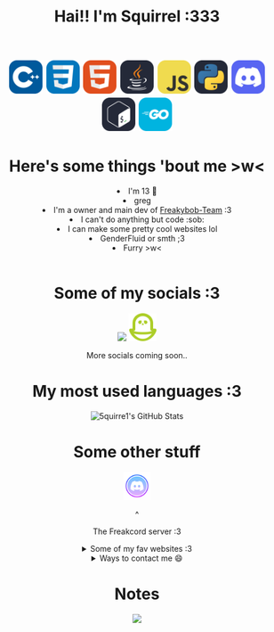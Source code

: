 <h1 align=center>Hai!! I'm Squirrel :333
<p align=center>
  <br>
<img src="assets/README/languages/CPP.svg" width=60>
<img src="assets/README/languages/CSS.svg" width=60>
<img src="assets/README/languages/HTML.svg" width=60>
<img src="assets/README/languages/JAVA.svg" width=60>
<img src="assets/README/languages/JAVASCRIPT.svg" width=60>
<img src="assets/README/languages/PYTHON.svg" width=60>
<img src="assets/README/languages/DISCORD.svg" width=60>
<img src="assets/README/languages/BASH.svg" width=60>
<img src="assets/README/languages/GO.svg" width=60>
</p>


<h1 align=center>Here's some things 'bout me >w<</h1>
  <li align=center>I'm 13 🥖</li>
  <li align=center>greg</w></li>
  <li align=center>I'm a owner and main dev of <a href='https://github.com/Freakybob-Team'>Freakybob-Team</a> :3</li>
  <li align=center>I can't do anything but code :sob:</li>
  <li align=center>I can make some pretty cool websites lol</li>
  <li align=center>GenderFluid or smth ;3</li>
  <li align=center>Furry >w<</li>
  <br>
  
<h1 align=center>Some of my socials :3</h1>
<p align=center>
<a href="https://bsky.app/profile/5quirre1.bsky.social"><img src="https://freakybob.site/images/Bluesky.png" height='50'></a>
<a href="https://pikidiary.lol/@squirrel"><img height='50' src="/assets/README/icons/piki.png"/></a>

<p align=center>More socials coming soon..</p>
<h1 align=center>My most used languages :3</h1>
<p align=center>
<img src="https://github-readme-stats.vercel.app/api/top-langs/?username=5quirre1&theme=radical&show_icons=true&hide_border=true&layout=compact" alt="5quirre1's GitHub Stats" />
</p>
<h1 align=center>Some other stuff</h1>
<p align=center>
  <a href="https://discord.gg/T9z27hv7FN"><img src="/assets/README/icons/discord.png" height='50'></a>
  <p align=center>        ^       </p>
  <p align=center>The Freakcord server :3</p>
</p>
<details align=center>
<summary>Some of my fav websites :3</summary>
<br>
<a href="https://freakybob.site"><img src="https://freakybob.site/images/FreakybobDOTsite.png" width="70"></a>
<a href="https://blog.freakybob.site"><img src="https://freakybob.site/images/freakyblog.png" width="70"></a>
<a href="https://freakybrowse.freakybob.site"><img src="https://freakybrowse.freakybob.site/icons/icon.png" width="70"></a>
<a href="https://swag.freakybob.site/"><img src="https://github.com/nomaakip.png" width="70"></a>
<a href="https://wish.freakybob.site"><img src="https://github.com/wish13yt.png" width="70:></a>
<a href="https://squirrel.freakybob.site"><img src="https://squirrel.freakybob.site/assets/WEBSITE/boykisser.png" width="70"></a> 
<a href="https://greg.com"><img src="/assets/README/icons/greg.jpeg" width="69" height="70"></a>
</details>
 <details align=center>
<summary>Ways to contact me 😄</summary> 
<p align=center>
<!--https://discord.com/users/1127731486485921813-->
<a href="https://discord.com/users/1127731486485921813"><img src="assets/README/languages/DISCORD.svg" height='75'>
<a href="mailto:squirrelhomebrew@gmail.com"><img src="assets/README/icons/svgs/Gmail.svg" height='75'></a>
</p>
 </details>
<h1 align=center>Notes</h1>
  <p align=center>
<img src="https://forthebadge.com/images/badges/i-fucking-hate-java.svg">
  </p>
